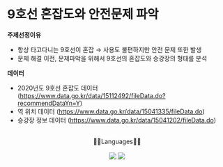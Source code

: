 # 9호선 혼잡도와 안전문제 파악

__주제선정이유__
- 항상 타고다니는 9호선이 혼잡 → 사용도 불편하지만 안전 문제 또한 발생
- 문제 해결 이전, 문제파악을 위해서 9호선의 혼잡도와 승강장의 형태를 분석

__데이터__
- 2020년도 9호선 혼잡도 데이터 (https://www.data.go.kr/data/15112492/fileData.do?recommendDataYn=Y)
- 역 위치 데이터 (https://www.data.go.kr/data/15041335/fileData.do)
- 승강장 정보 데이터 (https://www.data.go.kr/data/15041202/fileData.do)

<br/>
<div align='center'>
  <div>🧑‍💻Languages🧑‍💻</div>
  <br/>
  <img src="https://img.shields.io/badge/Python-3776AB?style=flat&logo=Python&logoColor=white"/>
  <img src="https://img.shields.io/badge/Streamlit-FF4B4B?style=flat&logo=Streamlit&logoColor=white"/>
</div>
